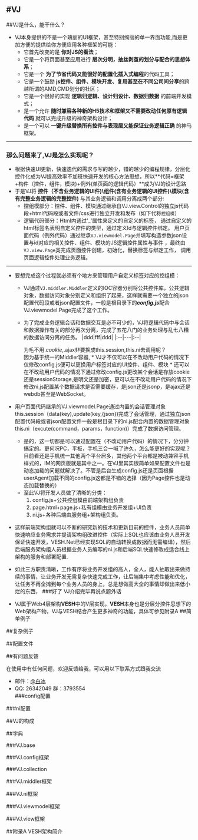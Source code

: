 #VJ
---
##VJ是什么，能干什么？
* VJ本身提供的不是一个瑰丽的UI框架，甚至特别绚丽的单一界面功能,而是更加方便的提供给你方便应用各种框架的可能：
    * 它首先改变的是 **你对JS的看法**；
    * 它是一个将页面甚至应用进行 **层次分明，抽丝剥茧的划分与配合的思想体系**；
    * 它是一个 **为了节省代码又能很好的配置化插入式编程**的代码工具；
    * 它是一个鼓励 **js控件、组件、模块开发、复用甚至在不同公司间分享**的跨越所谓的AMD,CMD划分的社区；
    * 它是一个很好的实现 **逻辑归逻辑、设计归设计、数据归数据** 的前端开发模式；
    * 是一个允许 **随时兼容各种新的H5技术和框架又不需要改动任何原有逻辑代码** 就可以完成升级的神奇架构设计；
    * 是一个可以 **一键升级替换所有控件与表现层又能保证业务逻辑正确** 的神马框架。
	
---      
                                 
### 那么问题来了,VJ是怎么实现呢？  

 * 根据快速UI更新，快速迭代的需求与写的越少，错的越少的编程规律，分层化控件化成为VJ提高效率不加班快速开发的核心方法思想，所以**代码=框架+构件（控件，组件，模块)+例外(单页面的逻辑代码）**成为VJ的设计思路
 * 于是VJ将 **控件（不含业务逻辑的UI件)\组件(含有业务逻辑的UI控件)\模块(含有完整业务逻辑的完整控件)** 与其业务逻辑和调用分离成两个部分:
    * 控组模部分：控件、组件、模块通过继承自VJ.view.Control的独立js代码段+html代码段或者文件/css进行独立开发和发布（如下代称`控组模`）
    * 逻辑代码部分：Html内通过'_'属性来定义的自定义的标签，
    通过自定义的html标签名表明自定义控件的类型，通过定义Id与逻辑控件绑定。
    用户页面代码（例外代码）通过继承`VJ.viewmodel.Page`并填写构造参数json设
    置与id对应的相关控件、组件、模块的JS逻辑控件属性与事件
    ，最终由`VJ.view.Page`类完成页面控件创建，初始化，替换标签与绑定工作，
    调用页面逻辑控件处理业务逻辑。
	
---

 * 要想完成这个过程就必须有个地方来管理用户自定义标签对应的控组模：
     * VJ通过`VJ.middler.Middler`定义的IOC容器分别将公共控件库，公共逻辑对象，数据访问对象分别定义和组织了起来，这样就需要一个独立的json配置代码段或者json配置文件，一般是根目录下的***config.js***配合VJ.viewmodel.Page完成了这个工作。
     * 为了完成业务逻辑会话和数据交互是必不可少的，VJ将逻辑代码中与会话和数据操作有关的部分再次分离，完成了五花八门的业务处理与乱七八糟的数据访问分离的任务。
|ddd|fff|ddd|
|:--|---|:--|

         为毛不用$.cookie,$.ajax非要换成this.session,this.ni去调用呢？  
         因为基于统一的Middler容器,
            * VJ才不仅可以在不改动用户代码的情况下仅修改config.js便可以更换用户标签对应的UI控件、组件、模块
            * 还可以在不改动用户代码的情况下通过修改config.js更改某个会话是存放cookie还是sessionStorage,是明文还是加密，更可以在不改动用户代码的情况下修改ni.js配置某个数据请求是否需要缓存，是json还是jsonp，是ajax还是webdb甚至是WebSocket。

 * 用户页面代码继承的VJ.viewmodel.Page通过内置的会话管理对象this.session（data(key),update(key,{json})完成了会话管理，通过独立json配置代码段或者json配置文件一般是根目录下的ni.js配合内置的数据管理对象this.ni（excute(command，params，function)）完成了数据访问管理。
     * 是的，这一切都是可以通过配置在（不改动用户代码）的情况下，分分钟搞定的。更何况PC，平板，手机三合一喊了许久，怎么能更好的实现呢？目前看还是手机统一其他两个平台居多，其他两个平台都是被动兼容手机样式的，IM的网页版就是其中之一。在VJ里其实很简单如果配置文件也是动态加载的问题就解决了。不管是后台生成config.js还是页面根据userAgent加载不同的config.js这都是不错的选择（因为Page控件也是动态加载替换的）
     * 至此VJ将开发人员做了清晰的分类：
        1. config.js+公共控组模由前端架构组负责
        2. page.html+page.js+私有组模由业务开发组+UI负责
        3. ni.js+各种后端由服务组+架构组负责。
 * 这样前端架构组就可以不断的研究新的技术和更新目前的控件，业务人员简单快速响应业务需求并提请架构组改进控件（实际上SQL也应该由业务人员开发保证快速开发，VESH.Net已经实现SQL的自动转换成数据而无需编译），然后后端服务架构组人员根据业务人员编写的ni.js和后端SQL快速修改成适合线上架构的服务和部署配置.
 * 如此三方职责清晰，工作有序将业务开发组的高人，全人，能人抽取出来做持续的事情，让业务开发无需复杂快速完成工作，让后端集中考虑性能和优化，让任务不再全摊到每个业务人员的身上，总是想做高大全的事情却做出来低小烂的东西，
###好了 VJ介绍完毕再说点题外话
 * VJ属于Web4层架构**VESH**中的V层实现，**VESH**本身也是分层分控件思想下的Web架构产物，VJ与VESH结合产生更多神奇的功能，具体可参见附录A
##简单例子

##复杂例子

##配置文件

##有问题反馈

在使用中有任何问题，欢迎反馈给我，可以用以下联系方式跟我交流  
 * 邮件：[@白冰](baibing0004@sohu.com)  
 * QQ: 26342049 群：3793554  
###config配置

###ni配置

##VJ的构成

##字典

###VJ.base

###VJ.config框架

###VJ.collection

###VJ.middler框架

###VJ.ni框架

###VJ.viewmodel框架

###VJ.view框架

##附录A VESH架构简介
